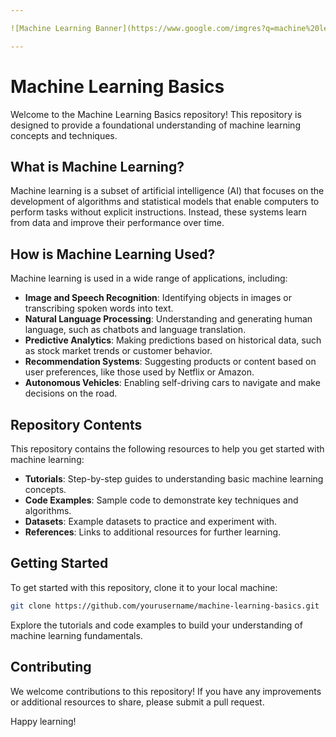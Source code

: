 ```yaml
---

![Machine Learning Banner](https://www.google.com/imgres?q=machine%20learning%20banner&imgurl=https%3A%2F%2Fimg.freepik.com%2Ffree-vector%2Fmachine-learning-banner-artificial-intelligence_107791-611.jpg&imgrefurl=https%3A%2F%2Fwww.freepik.com%2Ffree-vector%2Fmachine-learning-banner-artificial-intelligence_6993831.htm&docid=TPs06f5taUTuOM&tbnid=aCYQg0jyz_b-oM&vet=12ahUKEwiXnMrb4cmKAxWhzjgGHXt_GqkQM3oECGgQAA..i&w=626&h=337&hcb=2&ved=2ahUKEwiXnMrb4cmKAxWhzjgGHXt_GqkQM3oECGgQAA)

---
```



# Machine Learning Basics

Welcome to the Machine Learning Basics repository! This repository is designed to provide a foundational understanding of machine learning concepts and techniques.

## What is Machine Learning?

Machine learning is a subset of artificial intelligence (AI) that focuses on the development of algorithms and statistical models that enable computers to perform tasks without explicit instructions. Instead, these systems learn from data and improve their performance over time.

## How is Machine Learning Used?

Machine learning is used in a wide range of applications, including:

- **Image and Speech Recognition**: Identifying objects in images or transcribing spoken words into text.
- **Natural Language Processing**: Understanding and generating human language, such as chatbots and language translation.
- **Predictive Analytics**: Making predictions based on historical data, such as stock market trends or customer behavior.
- **Recommendation Systems**: Suggesting products or content based on user preferences, like those used by Netflix or Amazon.
- **Autonomous Vehicles**: Enabling self-driving cars to navigate and make decisions on the road.

## Repository Contents

This repository contains the following resources to help you get started with machine learning:

- **Tutorials**: Step-by-step guides to understanding basic machine learning concepts.
- **Code Examples**: Sample code to demonstrate key techniques and algorithms.
- **Datasets**: Example datasets to practice and experiment with.
- **References**: Links to additional resources for further learning.

## Getting Started

To get started with this repository, clone it to your local machine:

```bash
git clone https://github.com/yourusername/machine-learning-basics.git
```

Explore the tutorials and code examples to build your understanding of machine learning fundamentals.

## Contributing

We welcome contributions to this repository! If you have any improvements or additional resources to share, please submit a pull request.


Happy learning!